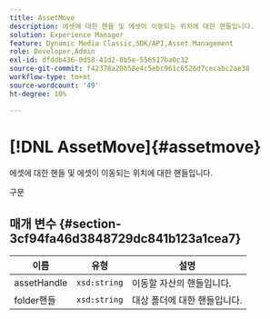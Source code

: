 ```yaml
---
title: AssetMove
description: 에셋에 대한 핸들 및 에셋이 이동되는 위치에 대한 핸들입니다.
solution: Experience Manager
feature: Dynamic Media Classic,SDK/API,Asset Management
role: Developer,Admin
exl-id: dfddb436-0d58-41d2-8b5e-556517ba0c32
source-git-commit: f42378a20b58e4c5ebc961c6526d7cecabc2ae38
workflow-type: tm+mt
source-wordcount: '49'
ht-degree: 10%

---
```


# [!DNL AssetMove]{#assetmove}

에셋에 대한 핸들 및 에셋이 이동되는 위치에 대한 핸들입니다.

구문

## 매개 변수 {#section-3cf94fa46d3848729dc841b123a1cea7}

| 이름 | 유형 | 설명 |
|---|---|---|
| assetHandle | `xsd:string` | 이동할 자산의 핸들입니다. |
| folder핸들 | `xsd:string` | 대상 폴더에 대한 핸들입니다. |
